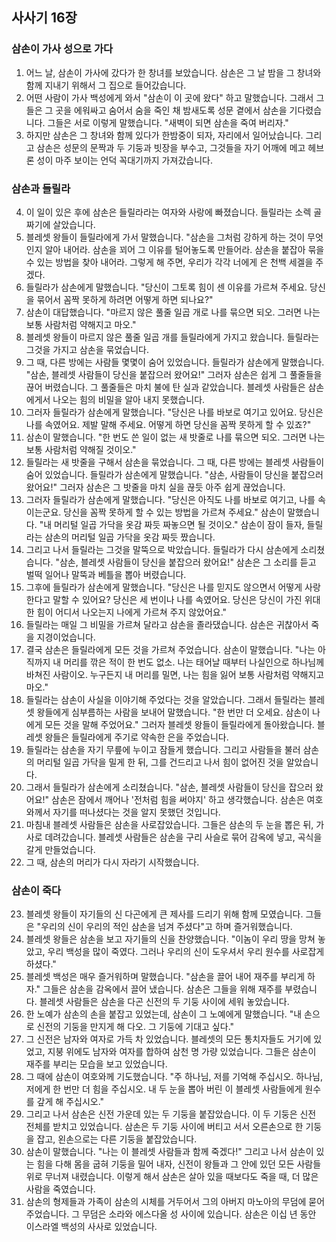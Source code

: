 ## 사사기 16장

### 삼손이 가사 성으로 가다
1. 어느 날, 삼손이 가사에 갔다가 한 창녀를 보았습니다. 삼손은 그 날 밤을 그 창녀와 함께 지내기 위해서 그 집으로 들어갔습니다.
2. 어떤 사람이 가사 백성에게 와서 "삼손이 이 곳에 왔다" 하고 말했습니다. 그래서 그들은 그 곳을 에워싸고 숨어서 숨을 죽인 채 밤새도록 성문 곁에서 삼손을 기다렸습니다. 그들은 서로 이렇게 말했습니다. "새벽이 되면 삼손을 죽여 버리자."
3. 하지만 삼손은 그 창녀와 함께 있다가 한밤중이 되자, 자리에서 일어났습니다. 그리고 삼손은 성문의 문짝과 두 기둥과 빗장을 부수고, 그것들을 자기 어깨에 메고 헤브론 성이 마주 보이는 언덕 꼭대기까지 가져갔습니다.
### 삼손과 들릴라
4. 이 일이 있은 후에 삼손은 들릴라라는 여자와 사랑에 빠졌습니다. 들릴라는 소렉 골짜기에 살았습니다.
5. 블레셋 왕들이 들릴라에게 가서 말했습니다. "삼손을 그처럼 강하게 하는 것이 무엇인지 알아 내어라. 삼손을 꾀어 그 이유를 털어놓도록 만들어라. 삼손을 붙잡아 묶을 수 있는 방법을 찾아 내어라. 그렇게 해 주면, 우리가 각각 너에게 은 천백 세겔을 주겠다.
6. 들릴라가 삼손에게 말했습니다. "당신이 그토록 힘이 센 이유를 가르쳐 주세요. 당신을 묶어서 꼼짝 못하게 하려면 어떻게 하면 되나요?"
7. 삼손이 대답했습니다. "마르지 않은 풀줄 일곱 개로 나를 묶으면 되오. 그러면 나는 보통 사람처럼 약해지고 마오."
8. 블레셋 왕들이 마르지 않은 풀줄 일곱 개를 들릴라에게 가지고 왔습니다. 들릴라는 그것을 가지고 삼손을 묶었습니다.
9. 그 때, 다른 방에는 사람들 몇몇이 숨어 있었습니다. 들릴라가 삼손에게 말했습니다. "삼손, 블레셋 사람들이 당신을 붙잡으러 왔어요!" 그러자 삼손은 쉽게 그 풀줄들을 끊어 버렸습니다. 그 풀줄들은 마치 불에 탄 실과 같았습니다. 블레셋 사람들은 삼손에게서 나오는 힘의 비밀을 알아 내지 못했습니다.
10. 그러자 들릴라가 삼손에게 말했습니다. "당신은 나를 바보로 여기고 있어요. 당신은 나를 속였어요. 제발 말해 주세요. 어떻게 하면 당신을 꼼짝 못하게 할 수 있죠?"
11. 삼손이 말했습니다. "한 번도 쓴 일이 없는 새 밧줄로 나를 묶으면 되오. 그러면 나는 보통 사람처럼 약해질 것이오."
12. 들릴라는 새 밧줄을 구해서 삼손을 묶었습니다. 그 때, 다른 방에는 블레셋 사람들이 숨어 있었습니다. 들릴라가 삼손에게 말했습니다. "삼손, 사람들이 당신을 붙잡으러 왔어요!" 그러자 삼손은 그 밧줄을 마치 실을 끊듯 아주 쉽게 끊었습니다.
13. 그러자 들릴라가 삼손에게 말했습니다. "당신은 아직도 나를 바보로 여기고, 나를 속이는군요. 당신을 꼼짝 못하게 할 수 있는 방법을 가르쳐 주세요." 삼손이 말했습니다. "내 머리털 일곱 가닥을 옷감 짜듯 짜놓으면 될 것이오." 삼손이 잠이 들자, 들릴라는 삼손의 머리털 일곱 가닥을 옷감 짜듯 짰습니다.
14. 그리고 나서 들릴라는 그것을 말뚝으로 박았습니다. 들릴라가 다시 삼손에게 소리쳤습니다. "삼손, 블레셋 사람들이 당신을 붙잡으러 왔어요!" 삼손은 그 소리를 듣고 벌떡 일어나 말뚝과 베틀을 뽑아 버렸습니다.
15. 그후에 들릴라가 삼손에게 말했습니다. "당신은 나를 믿지도 않으면서 어떻게 사랑한다고 말할 수 있어요? 당신은 세 번이나 나를 속였어요. 당신은 당신이 가진 위대한 힘이 어디서 나오는지 나에게 가르쳐 주지 않았어요."
16. 들릴라는 매일 그 비밀을 가르쳐 달라고 삼손을 졸라댔습니다. 삼손은 귀찮아서 죽을 지경이었습니다.
17. 결국 삼손은 들릴라에게 모든 것을 가르쳐 주었습니다. 삼손이 말했습니다. "나는 아직까지 내 머리를 깎은 적이 한 번도 없소. 나는 태어날 때부터 나실인으로 하나님께 바쳐진 사람이오. 누구든지 내 머리를 밀면, 나는 힘을 잃어 보통 사람처럼 약해지고 마오."
18. 들릴라는 삼손이 사실을 이야기해 주었다는 것을 알았습니다. 그래서 들릴라는 블레셋 왕들에게 심부름하는 사람을 보내어 말했습니다. "한 번만 더 오세요. 삼손이 나에게 모든 것을 말해 주었어요." 그러자 블레셋 왕들이 들릴라에게 돌아왔습니다. 블레셋 왕들은 들릴라에게 주기로 약속한 은을 주었습니다.
19. 들릴라는 삼손을 자기 무릎에 누이고 잠들게 했습니다. 그리고 사람들을 불러 삼손의 머리털 일곱 가닥을 밀게 한 뒤, 그를 건드리고 나서 힘이 없어진 것을 알았습니다.
20. 그래서 들릴라가 삼손에게 소리쳤습니다. "삼손, 블레셋 사람들이 당신을 잡으러 왔어요!" 삼손은 잠에서 깨어나 '전처럼 힘을 써야지' 하고 생각했습니다. 삼손은 여호와께서 자기를 떠나셨다는 것을 알지 못했던 것입니다.
21. 마침내 블레셋 사람들은 삼손을 사로잡았습니다. 그들은 삼손의 두 눈을 뽑은 뒤, 가사로 데려갔습니다. 블레셋 사람들은 삼손을 구리 사슬로 묶어 감옥에 넣고, 곡식을 갈게 만들었습니다.
22. 그 때, 삼손의 머리가 다시 자라기 시작했습니다.
### 삼손이 죽다
23. 블레셋 왕들이 자기들의 신 다곤에게 큰 제사를 드리기 위해 함께 모였습니다. 그들은 "우리의 신이 우리의 적인 삼손을 넘겨 주셨다"고 하며 즐거워했습니다.
24. 블레셋 왕들은 삼손을 보고 자기들의 신을 찬양했습니다. "이놈이 우리 땅을 망쳐 놓았고, 우리 백성을 많이 죽였다. 그러나 우리의 신이 도우셔서 우리 원수를 사로잡게 하셨다."
25. 블레셋 백성은 매우 즐거워하며 말했습니다. "삼손을 끌어 내어 재주를 부리게 하자." 그들은 삼손을 감옥에서 끌어 냈습니다. 삼손은 그들을 위해 재주를 부렸습니다. 블레셋 사람들은 삼손을 다곤 신전의 두 기둥 사이에 세워 놓았습니다.
26. 한 노예가 삼손의 손을 붙잡고 있었는데, 삼손이 그 노예에게 말했습니다. "내 손으로 신전의 기둥을 만지게 해 다오. 그 기둥에 기대고 싶다."
27. 그 신전은 남자와 여자로 가득 차 있었습니다. 블레셋의 모든 통치자들도 거기에 있었고, 지붕 위에도 남자와 여자를 합하여 삼천 명 가량 있었습니다. 그들은 삼손이 재주를 부리는 모습을 보고 있었습니다.
28. 그 때에 삼손이 여호와께 기도했습니다. "주 하나님, 저를 기억해 주십시오. 하나님, 저에게 한 번만 더 힘을 주십시오. 내 두 눈을 뽑아 버린 이 블레셋 사람들에게 원수를 갚게 해 주십시오."
29. 그리고 나서 삼손은 신전 가운데 있는 두 기둥을 붙잡았습니다. 이 두 기둥은 신전 전체를 받치고 있었습니다. 삼손은 두 기둥 사이에 버티고 서서 오른손으로 한 기둥을 잡고, 왼손으로는 다른 기둥을 붙잡았습니다.
30. 삼손이 말했습니다. "나는 이 블레셋 사람들과 함께 죽겠다!" 그리고 나서 삼손이 있는 힘을 다해 몸을 굽혀 기둥을 밀어 내자, 신전이 왕들과 그 안에 있던 모든 사람들 위로 무너져 내렸습니다. 이렇게 해서 삼손은 살아 있을 때보다도 죽을 때, 더 많은 사람을 죽였습니다.
31. 삼손의 형제들과 가족이 삼손의 시체를 거두어서 그의 아버지 마노아의 무덤에 묻어 주었습니다. 그 무덤은 소라와 에스다올 성 사이에 있습니다. 삼손은 이십 년 동안 이스라엘 백성의 사사로 있었습니다.